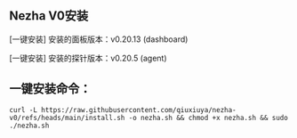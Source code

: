 ## Nezha V0安装
[一键安装] 安装的面板版本：v0.20.13 (dashboard)

[一键安装] 安装的探针版本：v0.20.5 (agent)

## 一键安装命令：
```shell
curl -L https://raw.githubusercontent.com/qiuxiuya/nezha-v0/refs/heads/main/install.sh -o nezha.sh && chmod +x nezha.sh && sudo ./nezha.sh
```
